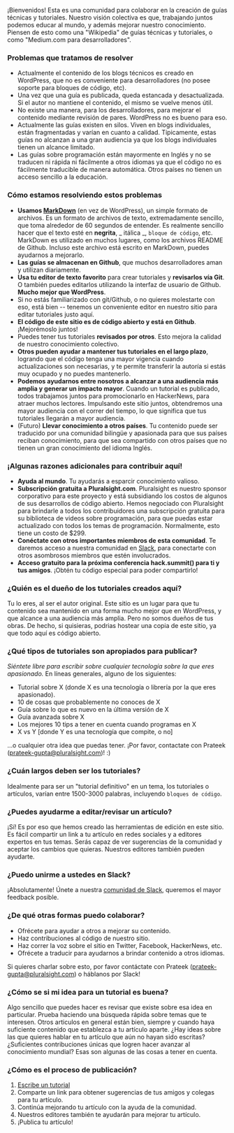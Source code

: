 ¡Bienvenidos! Esta es una comunidad para colaborar en la creación de guías técnicas y tutoriales. Nuestro visión colectiva es que, trabajando juntos podemos educar al mundo, y además mejorar nuestro conocimiento. Piensen de esto como una "Wikipedia" de guías técnicas y tutoriales, o  como "Medium.com para desarrolladores".

### Problemas que tratamos de resolver

- Actualmente el contenido de los blogs técnicos es creado en WordPress, que no es conveniente para desarrolladores (no posee soporte para bloques de código, etc).
- Una vez que una guía es publicada, queda estancada y desactualizada. Si el autor no mantiene el contenido, el mismo se vuelve menos útil.
- No existe una manera, para los desarrolladores, para mejorar el contenido mediante revisión de pares. WordPress no es bueno para eso.
- Actualmente las guías existen en silos. Viven en blogs individuales, están fragmentadas y varían en cuanto a calidad. Típicamente, estas guías no alcanzan a una gran audiencia ya que los blogs individuales tienen un alcance limitado.
- Las guías sobre programación están mayormente en Inglés y no se traducen ni rápida ni fácilmente a otros idiomas ya que el código no es fácilmente traducible de manera automática. Otros países no tienen un acceso sencillo a la educación.

### Cómo estamos resolviendo estos problemas

- **Usamos [MarkDown](http://daringfireball.net/projects/markdown/basics)** (en vez de WordPress), un simple formato de archivos. Es un formato de archivos de texto, extremadamente sencillo, que toma alrededor de 60 segundos de entender. Es realmente sencillo hacer que el texto esté en **negrita**, _ itálica _, `bloque de código`, etc. MarkDown es utilizado en muchos lugares, como los archivos README de Github. Incluso este archivo está escrito en MarkDown, puedes ayudarnos a mejorarlo.
- **Las guías se almacenan en Github**, que muchos desarrolladores aman y utilizan diariamente.
- **Usa tu editor de texto favorito** para crear tutoriales y **revisarlos vía Git**. O también puedes editarlos utilizando la interfaz de usuario de Github. **Mucho mejor que WordPress**.
- Si no estás familiarizado con git/Github, o no quieres molestarte con eso, está bien -- tenemos un conveniente editor en nuestro sitio para editar tutoriales justo aquí.
- **El código de este sitio es de código abierto y está en Github**. ¡Mejorémoslo juntos!
- Puedes tener tus tutoriales **revisados por otros**. Esto mejora la calidad de nuestro conocimiento colectivo.
- **Otros pueden ayudar a mantener tus tutoriales en el largo plazo**, logrando que el código tenga una mayor vigencia cuando actualizaciones son necesarias, y te permite transferir la autoría si estás muy ocupado y no puedes mantenerlo.
- **Podemos ayudarnos entre nosotros a alcanzar a una audiencia más amplia y generar un impacto mayor**. Cuando un tutorial es publicado, todos trabajamos juntos para promocionarlo en HackerNews, para atraer muchos lectores. Impulsando este sitio juntos, obtendremos una mayor audiencia con el correr del tiempo, lo que significa que tus tutoriales llegarán a mayor audiencia.
- (Futuro) **Llevar conocimiento a otros países**. Tu contenido puede ser traducido por una comunidad  bilingüe y apasionada para que sus países reciban conocimiento, para que sea compartido con otros países que no tienen un gran conocimiento del idioma Inglés.

### ¡Algunas razones adicionales para contribuir aquí!

* **Ayuda al mundo**. Tu ayudarás a esparcir conocimiento valioso.
* **Subscripción gratuita a Pluralsight.com**. Pluralsight es nuestro sponsor corporativo para este proyecto y está subsidiando los costos de algunos de sus desarrollos de código abierto. Hemos negociado con Pluralsight para brindarle a todos los contribuidores una subscripción gratuita para su biblioteca de videos sobre programación, para que puedas estar actualizado con todos los temas de programación. Normalmente, esto tiene un costo de $299.
* **Conéctate con otros importantes miembros de esta comunidad**. Te daremos acceso a nuestra comunidad en [Slack](https://hackguides.typeform.com/to/ZroxPD), para conectarte con otros asombrosos miembros que estén involucrados.
* **Acceso gratuito para la próxima conferencia hack.summit() para ti y tus amigos**. ¡Obtén tu código especial para poder compartirlo!

### ¿Quién es el dueño de los tutoriales creados aquí?
Tu lo eres, al ser el autor original. Este sitio es un lugar para que tu contenido sea mantenido en una forma mucho mejor que en WordPress, y que alcance a una audiencia más amplia. Pero no somos dueños de tus obras. De hecho, si quisieras, podrias hostear una copia de este sitio, ya que todo aquí es código abierto.

### ¿Qué tipos de tutoriales son apropiados para publicar?
*Siéntete libre para escribir sobre cualquier tecnología sobre la que eres apasionado.*  En líneas generales, alguno de los siguientes:

* Tutorial sobre X (donde X es una tecnología o librería por la que eres apasionado).
* 10 de cosas que probablemente no conoces de X
* Guía sobre lo que es nuevo en la última versión de X
* Guía avanzada sobre X
* Los mejores 10 tips a tener en cuenta cuando programas en X
* X vs Y [donde Y es una tecnología que compite, o no]

...o cualquier otra idea que puedas tener. ¡Por favor, contactate con Prateek (prateek-gupta@pluralsight.com)! :)

### ¿Cuán largos deben ser los tutoriales?
Idealmente para ser un "tutorial definitivo" en un tema, los tutoriales o artículos, varían entre 1500-3000 palabras, incluyendo `bloques de código`.

### ¿Puedes ayudarme a editar/revisar un artículo?
¡Sí! Es por eso que hemos creado las herramientas de edición en este sitio. Es fácil compartir un link a tu artículo en redes sociales y a editores expertos en tus temas. Serás capaz de ver sugerencias de la comunidad y aceptar los cambios que quieras. Nuestros editores también pueden ayudarte.

### ¿Puedo unirme a ustedes en Slack?
¡Absolutamente! Únete a nuestra [comunidad de Slack](https://hackguides.typeform.com/to/ZroxPD), queremos el mayor feedback posible.

### ¿De qué otras formas puedo colaborar?

* Ofrécete para ayudar a otros a mejorar su contenido.
* Haz contribuciones al código de nuestro sitio.
* Haz correr la voz sobre el sitio en Twitter, Facebook, HackerNews, etc.
* Ofrécete a traducir para ayudarnos a brindar contenido a otros idiomas.

Si quieres charlar sobre esto, por favor contáctate con Prateek (prateek-gupta@pluralsight.com) o háblanos por Slack!

### ¿Cómo se si mi idea para un tutorial es buena?
Algo sencillo que puedes hacer es revisar que existe sobre esa idea en particular. Prueba haciendo una búsqueda rápida sobre temas que te interesen. Otros articulos en general están bien, siempre y cuando haya suficiente contenido que establezca a tu artículo aparte. ¿Hay ideas sobre las que quieres hablar en tu artículo que aún no hayan sido escritas? ¿Suficientes contribuciones únicas que logren hacer avanzar al conocimiento mundial? Esas son algunas de las cosas a tener en cuenta.

### ¿Cómo es el proceso de publicación?

1. [Escribe un tutorial](/write/)
2. Comparte un link para obtener sugerencias de tus amigos y colegas para tu artículo.
3. Continúa mejorando tu artículo con la ayuda de la comunidad.
4. Nuestros editores también te ayudarán para mejorar tu artículo.
5. ¡Publica tu artículo!
